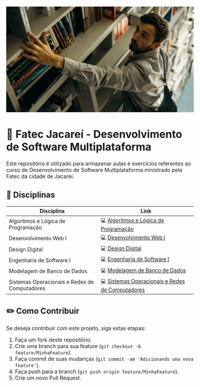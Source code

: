 ![Estudante pegando um livro na biblioteca](/imagens/estudante.jpg)

# :school: Fatec Jacareí - Desenvolvimento de Software Multiplataforma

Este repositório é utilizado para armazenar aulas e exercícios referentes ao curso de Desenvolvimento de Software Multiplataforma ministrado pela Fatec da cidade de Jacareí.

## :book: Disciplinas

| Disciplina                                    | Link                                                                                                |
|-----------------------------------------------|-----------------------------------------------------------------------------------------------------|
| Algorítmos e Lógica de Programação            | :computer: [Algorítmos e Lógica de Programação](/aulas/Algorítmos%20e%20Lógica%20de%20Programação/) |
| Desenvolvimento Web I                         | :computer: [Desenvolvimento Web I](/aulas/Desenvolvimento%20Web%20I/)                               |
| Design Digital                                | :computer: [Design Digital](/aulas/Design%20Digital/)                                               |
| Engenharia de Software I                      | :computer: [Engenharia de Software I](/aulas/Engenharia%20de%20Software%20I/)                       |
| Modelagem de Banco de Dados                   | :computer: [Modelagem de Banco de Dados](/aulas/Modelagem%20de%20Banco%20de%20Dados/)               |
| Sistemas Operacionais e Redes de Computadores | :computer: [Sistemas Operacionais e Redes de Computadores](/aulas/Sistemas%20Operacionais%20e%20Redes%20de%20Computadores/)                                                                                             |

## :pencil2: Como Contribuir

Se deseja contribuir com este projeto, siga estas etapas:

1. Faça um fork deste repositório.
2. Crie uma branch para sua feature (`git checkout -b feature/MinhaFeature`).
3. Faça commit de suas mudanças (`git commit -am 'Adicionando uma nova feature'`).
4. Faça push para a branch (`git push origin feature/MinhaFeature`).
5. Crie um novo Pull Request.